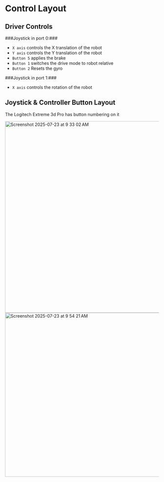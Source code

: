 # Control Layout #


## Driver Controls ##

###Joystick in port 0:###
* `X axis` controls the X translation of the robot
* `Y axis` controls the Y translation of the robot
* `Button 5` applies the brake
* `Button 1` switches the drive mode to robot relative
* `Button 2` Resets the gyro

###Joystick in port 1:###
* `X axis` controls the rotation of the robot


## Joystick & Controller Button Layout ##

The Logitech Extreme 3d Pro has button numbering on it

<img width="765" height="627.791878173" alt="Screenshot 2025-07-23 at 9 33 02 AM" src="https://github.com/user-attachments/assets/9804a68b-6f6d-46fe-bb1f-81149f663f4e" />
<img width="765" height="538" alt="Screenshot 2025-07-23 at 9 54 21 AM" src="https://github.com/user-attachments/assets/c2c0e3c8-ce11-4183-b0fc-d2ba2d2bd510" />

